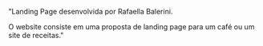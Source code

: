 "Landing Page desenvolvida por Rafaella Balerini.

O website consiste em uma proposta de landing page para um café ou um site de receitas."
